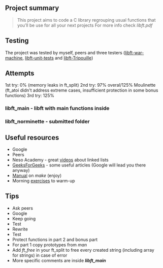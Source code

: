 ## **Project summary** 
> This project aims to code a C library regrouping usual functions that you’ll be use for all your next projects
For more info check _libft.pdf_

## **Testing**
The project was tested by myself, peers and three testers ([libft-war-machine](https://github.com/y3ll0w42/libft-war-machine), [libft-unit-tests](https://github.com/alelievr/libft-unit-test) and [libft-Tripouille](https://github.com/Tripouille/libftTester))

## **Attempts**
1st try: 0% (memory leaks in ft_split)
2nd try: 97% overal/125% Moulinette (ft_atoi didn't address extreme cases, insufficient protection in some bonus functions)
3rd try: 125%

### **libft_main** - libft with main functions inside
### **libft_norminette** - submitted folder

## **Useful resources**
* Google
* Peers
* Neso Academy - great [videos](https://youtu.be/xLetJpcjHS0) about linked lists
* [GeeksForGeeks](https://www.geeksforgeeks.org/) - some useful articles (Google will lead you there anyway)
* [Manual](https://www.gnu.org/software/make/manual/make.html#Suffix-Rules) on _make_ (enjoy)
* Morning [exercises](https://youtu.be/ECxYJcnvyMw) to warm-up

## **Tips**
* Ask peers
* Google
* Keep going
* Test
* Rewrite
* Test
* Protect functions in part 2 and bonus part
* For part 1 copy prototypes from _man_
* Add _ft_free_ in your ft_split to free every created string (including array for strings) in case of error
* More specific comments are inside **_libft_main_**
